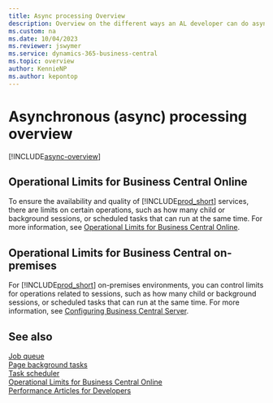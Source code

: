 ```yaml
---
title: Async processing Overview
description: Overview on the different ways an AL developer can do asynchronous (async) processing.
ms.custom: na
ms.date: 10/04/2023
ms.reviewer: jswymer
ms.service: dynamics-365-business-central
ms.topic: overview
author: KennieNP
ms.author: kepontop
---
```


# Asynchronous (async) processing overview

[!INCLUDE[async-overview](../includes/include-async-overview.md)]

## Operational Limits for Business Central Online  

To ensure the availability and quality of [!INCLUDE[prod_short](includes/prod_short.md)] services, there are limits on certain operations, such as how many child or background sessions, or scheduled tasks that can run at the same time. For more information, see [Operational Limits for Business Central Online](../administration/operational-limits-online.md).

## Operational Limits for Business Central on-premises  

For [!INCLUDE[prod_short](includes/prod_short.md)] on-premises environments, you can control limits for operations related to sessions, such as how many child or background sessions, or scheduled tasks that can run at the same time. For more information, see [Configuring Business Central Server](../administration/configure-server-instance.md).


## See also

[Job queue](devenv-job-queue.md)   
[Page background tasks](devenv-page-background-tasks.md)  
[Task scheduler](devenv-task-scheduler.md)  
[Operational Limits for Business Central Online](../administration/operational-limits-online.md)  
[Performance Articles for Developers](../performance/performance-developer.md)   